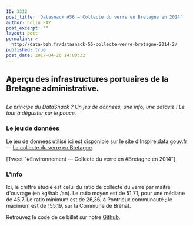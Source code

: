 ```yaml
---
ID: 3312
post_title: 'Datasnack #56 – Collecte du verre en Bretagne en 2014'
author: Colin FAY
post_excerpt: ""
layout: post
permalink: >
  http://data-bzh.fr/datasnack-56-collecte-verre-bretagne-2014-2/
published: true
post_date: 2017-04-26 14:00:32
---
```

<h2>Aperçu des infrastructures portuaires de la Bretagne administrative.</h2>
<h2><!--more--></h2>
<em>Le principe du DataSnack ? Un jeu de données, une info, une dataviz ! Le tout à déguster sur le pouce.
</em>
<h3>Le jeu de données</h3>
Le jeu de données utilisé ici est disponible sur le site d'Inspire.data.gouv.fr— <a href="https://inspire.data.gouv.fr/datasets/8fd6439d1d27cf8a705c88e29ed5a1761e1fa0e2" target="_blank" rel="noopener noreferrer">La collecte du verre en Bretagne</a>.

[Tweet "#Environnement — Collecte du verre en #Bretagne en 2014"]
<h3>L'info</h3>
Ici, le chiffre étudié est celui du ratio de collecte du verre par maître d'ouvrage (en kg/hab./an). Le ratio moyen est de 51,71, pour une médiane de 45,7. Le ratio minimum est de 26,36, à Pontrieux communauté ; le maximum est de 155,19, sur la Commune de Bréhat.

Retrouvez le code de ce billet sur notre <a href="https://github.com/DataBzh/datasnack" target="_blank" rel="noopener noreferrer">Github</a>.